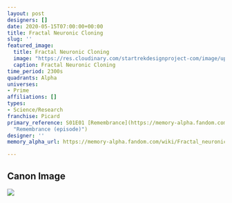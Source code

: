 ```yaml
---
layout: post
designers: []
date: 2020-05-15T07:00:00+00:00
title: Fractal Neuronic Cloning
slug: ''
featured_image:
  title: Fractal Neuronic Cloning
  image: "https://res.cloudinary.com/startrekdesignproject-com/image/upload/v1589584430/FractalNeuronicCloning.png"
  caption: Fractal Neuronic Cloning
time_period: 2300s
quadrants: Alpha
universes:
- Prime
affiliations: []
types:
- Science/Research
franchise: Picard
primary_reference: S01E01 [Remembrance](https://memory-alpha.fandom.com/wiki/Remembrance_(episode)
  "Remembrance (episode)")
designer: ''
memory_alpha_url: https://memory-alpha.fandom.com/wiki/Fractal_neuronic_cloning

---
```

## Canon Image

![](https://res.cloudinary.com/startrekdesignproject-com/image/upload/v1589488836/FractalNeuronicCloning1.jpg)
